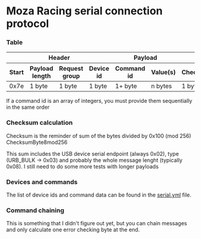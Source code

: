 # Moza Racing serial connection protocol

### Table
<table>
<thead>
<tr>
<th colspan=4>Header</th>
<th colspan=2>Payload</th>
<th></th>
</tr>
<tr>
<th>Start</th>
<th>Payload length</th>
<th>Request group</th>
<th>Device id</th>
<th>Command id</th>
<th>Value(s)</th>
<th>Checksum</th>
</tr>
</thead>
<tbody>
<tr>
<td>0x7e</td>
<td>1 byte</td>
<td>1 byte</td>
<td>1 byte</td>
<td>1+ byte</td>
<td>n bytes</td>
<td>1 byte</td>
</tr>
</tbody>
</table>

If a command id is an array of integers, you must provide them sequentially in the same order

### Checksum calculation
Checksum is the reminder of sum of the bytes divided by 0x100 (mod 256)
ChecksumByte8mod256

This sum includes the USB device serial endpoint (always 0x02), type (URB_BULK -> 0x03) and probably
the whole message lenght (typically 0x08). I still need to do some more tests with longer payloads

### Devices and commands
The list of device ids and command data can be found in the [serial.yml](./data/serial.yml) file.

### Command chaining
This is something that I didn't figure out yet, but you can chain messages and only calculate
one error checking byte at the end.
